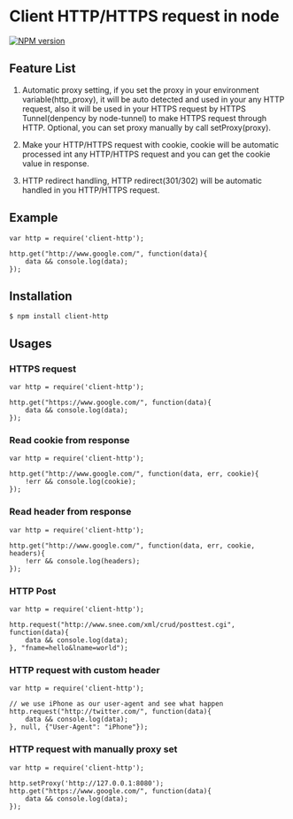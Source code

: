 # Client HTTP/HTTPS request in node

[![NPM version](https://badge.fury.io/js/client-http.png)](http://badge.fury.io/js/client-http)

## Feature List

1. Automatic proxy setting, if you set the proxy in your environment variable(http_proxy), it will be auto detected and used in your any HTTP request, also it will be used in your HTTPS request by HTTPS Tunnel(denpency by node-tunnel) to make HTTPS request through HTTP. Optional, you can set proxy manually by call setProxy(proxy).

2. Make your HTTP/HTTPS request with cookie, cookie will be automatic processed int any HTTP/HTTPS request and you can get the cookie value in response.

3. HTTP redirect handling, HTTP redirect(301/302) will be automatic handled in you HTTP/HTTPS request.

## Example
    
    var http = require('client-http');

    http.get("http://www.google.com/", function(data){
        data && console.log(data);
    });

## Installation

    $ npm install client-http

## Usages

### HTTPS request

    var http = require('client-http');

    http.get("https://www.google.com/", function(data){
        data && console.log(data);
    });

### Read cookie from response

    var http = require('client-http');

    http.get("http://www.google.com/", function(data, err, cookie){
        !err && console.log(cookie);
    });

### Read header from response

    var http = require('client-http');

    http.get("http://www.google.com/", function(data, err, cookie, headers){
        !err && console.log(headers);
    });

### HTTP Post

    var http = require('client-http');

    http.request("http://www.snee.com/xml/crud/posttest.cgi", function(data){
        data && console.log(data);
    }, "fname=hello&lname=world");

### HTTP request with custom header

    var http = require('client-http');

    // we use iPhone as our user-agent and see what happen
    http.request("http://twitter.com/", function(data){
        data && console.log(data);
    }, null, {"User-Agent": "iPhone"});

### HTTP request with manually proxy set

    var http = require('client-http');
    
    http.setProxy('http://127.0.0.1:8080');
    http.get("https://www.google.com/", function(data){
        data && console.log(data);
    });
